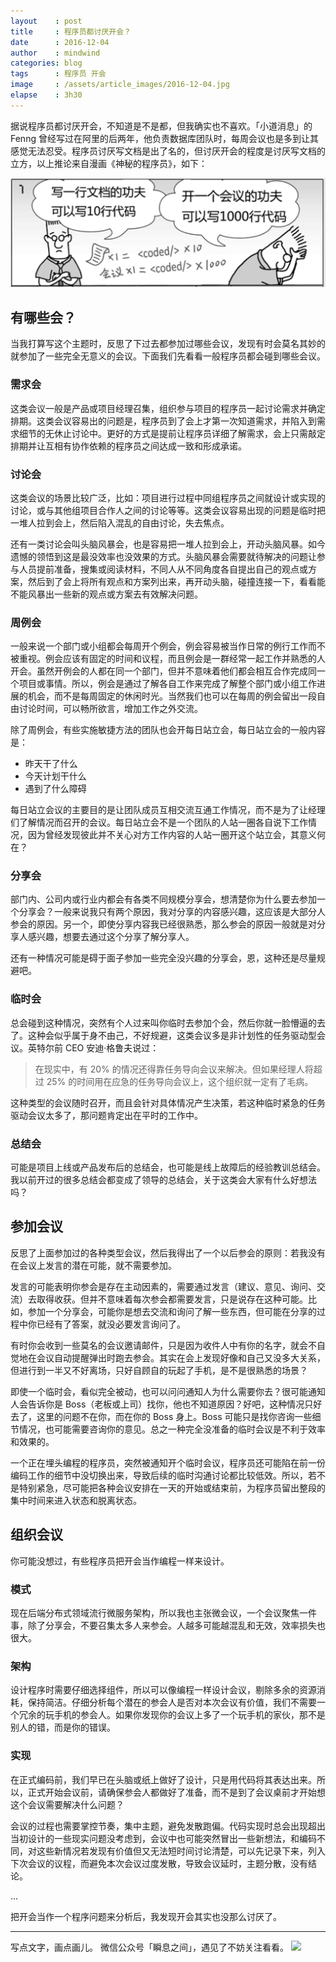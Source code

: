 ```yaml
---
layout    : post
title     : 程序员都讨厌开会？
date      : 2016-12-04
author    : mindwind
categories: blog
tags      : 程序员 开会
image     : /assets/article_images/2016-12-04.jpg
elapse    : 3h30
---
```



据说程序员都讨厌开会，不知道是不是都，但我确实也不喜欢。「小道消息」的 Fenng 曾经写过在阿里的后两年，他负责数据库团队时，每周会议也是多到让其感觉无法忍受。程序员讨厌写文档是出了名的，但讨厌开会的程度是讨厌写文档的立方，以上推论来自漫画《神秘的程序员》，如下：

![](/assets/article_images/2016-12-04-1.png)


## 有哪些会？
当我打算写这个主题时，反思了下过去都参加过哪些会议，发现有时会莫名其妙的就参加了一些完全无意义的会议。下面我们先看看一般程序员都会碰到哪些会议。

### 需求会
这类会议一般是产品或项目经理召集，组织参与项目的程序员一起讨论需求并确定排期。这类会议容易出的问题是，程序员到了会上才第一次知道需求，并陷入到需求细节的无休止讨论中。更好的方式是提前让程序员详细了解需求，会上只需敲定排期并让互相有协作依赖的程序员之间达成一致和形成承诺。

### 讨论会
这类会议的场景比较广泛，比如：项目进行过程中同组程序员之间就设计或实现的讨论，或与其他组项目合作人之间的讨论等等。这类会议容易出现的问题是临时把一堆人拉到会上，然后陷入混乱的自由讨论，失去焦点。

还有一类讨论会叫头脑风暴会，也是容易把一堆人拉到会上，开动头脑风暴。如今遗憾的领悟到这是最没效率也没效果的方式。头脑风暴会需要就待解决的问题让参与人员提前准备，搜集或阅读材料，不同人从不同角度各自提出自己的观点或方案，然后到了会上将所有观点和方案列出来，再开动头脑，碰撞连接一下，看看能不能风暴出一些新的观点或方案去有效解决问题。

### 周例会
一般来说一个部门或小组都会每周开个例会，例会容易被当作日常的例行工作而不被重视。例会应该有固定的时间和议程，而且例会是一群经常一起工作并熟悉的人开会。虽然开例会的人都在同一个部门，但并不意味着他们都会相互合作完成同一个项目或事情。所以，例会是通过了解各自工作来完成了解整个部门或小组工作进展的机会，而不是每周固定的休闲时光。当然我们也可以在每周的例会留出一段自由讨论时间，可以畅所欲言，增加工作之外交流。

除了周例会，有些实施敏捷方法的团队也会开每日站立会，每日站立会的一般内容是：

  - 昨天干了什么
  - 今天计划干什么
  - 遇到了什么障碍

每日站立会议的主要目的是让团队成员互相交流互通工作情况，而不是为了让经理们了解情况而召开的会议。每日站立会不是一个团队的人站一圈各自说下工作情况，因为曾经发现彼此并不关心对方工作内容的人站一圈开这个站立会，其意义何在？

### 分享会
部门内、公司内或行业内都会有各类不同规模分享会，想清楚你为什么要去参加一个分享会？一般来说我只有两个原因，我对分享的内容感兴趣，这应该是大部分人参会的原因。另一个，即使分享内容我已经很熟悉，那么参会的原因一般就是对分享人感兴趣，想要去通过这个分享了解分享人。

还有一种情况可能是碍于面子参加一些完全没兴趣的分享会，恩，这种还是尽量规避吧。

### 临时会
总会碰到这种情况，突然有个人过来叫你临时去参加个会，然后你就一脸懵逼的去了。这种会似乎属于身不由己，不好规避，这类会议多是非计划性的任务驱动型会议。英特尔前 CEO 安迪·格鲁夫说过：

> 在现实中，有 20% 的情况还得靠任务导向会议来解决。但如果经理人将超过 25% 的时间用在应急的任务导向会议上，这个组织就一定有了毛病。

这种类型的会议随时召开，而且会针对具体情况产生决策，若这种临时紧急的任务驱动会议太多了，那问题肯定出在平时的工作中。

### 总结会
可能是项目上线或产品发布后的总结会，也可能是线上故障后的经验教训总结会。我以前开过的很多总结会都变成了领导的总结会，关于这类会大家有什么好想法吗？


## 参加会议
反思了上面参加过的各种类型会议，然后我得出了一个以后参会的原则：若我没有在会议上发言的潜在可能，就不需要参加。

发言的可能表明你参会是存在主动因素的，需要通过发言（建议、意见、询问、交流）去取得收获。但并不意味着每次参会都需要发言，只是说存在这种可能。比如，参加一个分享会，可能你是想去交流和询问了解一些东西，但可能在分享的过程中你已经有了答案，就没必要发言询问了。

有时你会收到一些莫名的会议邀请邮件，只是因为收件人中有你的名字，就会不自觉地在会议自动提醒弹出时跑去参会。其实在会上发现好像和自己又没多大关系，但进行到一半又不好离场，只好自顾自的玩起了手机，是不是很熟悉的场景？

即使一个临时会，看似完全被动，也可以问问通知人为什么需要你去？很可能通知人会告诉你是 Boss（老板或上司）找你，他也不知道原因？好吧，这种情况只好去了，这里的问题不在你，而在你的 Boss 身上。Boss 可能只是找你咨询一些细节情况，也可能需要咨询你的意见。总之一种完全没准备的临时会议是不利于效率和效果的。

一个正在埋头编程的程序员，突然被通知开个临时会议，程序员还可能陷在前一份编码工作的细节中没切换出来，导致后续的临时沟通讨论都比较低效。所以，若不是特别紧急，尽可能把各种会议安排在一天的开始或结束前，为程序员留出整段的集中时间来进入状态和脱离状态。


## 组织会议
你可能没想过，有些程序员把开会当作编程一样来设计。

### 模式
现在后端分布式领域流行微服务架构，所以我也主张微会议，一个会议聚焦一件事，除了分享会，不要召集太多人来参会。人越多可能越混乱和无效，效率损失也很大。

### 架构
设计程序时需要仔细选择组件，所以可以像编程一样设计会议，剔除多余的资源消耗，保持简洁。仔细分析每个潜在的参会人是否对本次会议有价值，我们不需要一个冗余的玩手机的参会人。如果你发现你的会议上多了一个玩手机的家伙，那不是别人的错，而是你的错误。

### 实现
在正式编码前，我们早已在头脑或纸上做好了设计，只是用代码将其表达出来。所以，正式开始会议前，请确保参会人都做好了准备，而不是到了会议桌前才开始想这个会议需要解决什么问题？

会议的过程也需要掌控节奏，集中主题，避免发散跑偏。代码实现时总会出现超出当初设计的一些现实问题没考虑到，会议中也可能突然冒出一些新想法，和编码不同，对这些新情况若发现有价值但又无法短时间讨论清楚，可以先记录下来，列入下次会议的议程，而避免本次会议过度发散，导致会议延时，主题分散，没有结论。

...

把开会当作一个程序问题来分析后，我发现开会其实也没那么讨厌了。

---
写点文字，画点画儿。
微信公众号「瞬息之间」，遇见了不妨关注看看。
![](/assets/images/qrcode_wechat_avatar.jpg)

